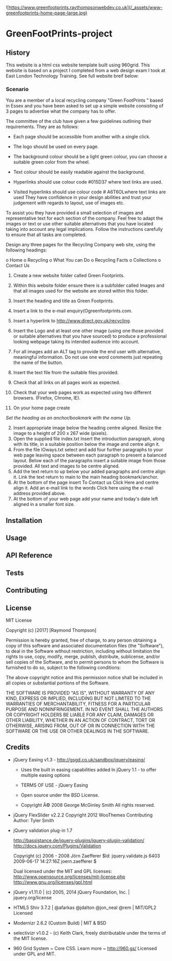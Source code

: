 ![https://www.greenfootprints.raythompsonwebdev.co.uk](/_assets/www-greenfootprints-home-page-large.jpg)

# GreenFootPrints-project

## History

This website is a html css website template built using 960grid. This website is based on a project I completed from a web design exam I took at East London Technology Training. See full website breif below:

### Scenario

You are a member of a local recycling company "Green FootPrints " based in Essex and you have
been asked to set up a simple website consisting of 3 pages to advertise what the company has to
offer.

The committee of the club have given a few guidelines outlining their requirements. They are as
follows:

* Each page should be accessible from another with a single click.

* The logo should be used on every page.

* The background colour should be a light green colour, you can choose a suitable green color from
the wheel.

* Text colour should be easily readable against the background.

* Hyperlinks should use colour code #015D37 where text links are used.

* Visited hyperlinks should use colour code # A6T6OLwhere text links are used They have confidence in your design abilities and trust your judgement with regards to layout, use of images etc. 

To assist you they have provided a small selection of images and representative text for each section of the company. Feel free to adapt the images or text or use other suitable alternatives that you have located taking into account any legal implications. Follow the instructions carefully to ensure that all tasks are completed.

Design any three pages for the Recycling Company web site, using the following headings:

o Home
o Recycling
o What You can Do
o Recycling Facts
o Collections
o Contact Us

1. Create a new website folder called Green Footprints.
2. Within this website folder ensure there is a subfolder called lmages and that all images used for the website are stored within this folder.
3. lnsert the heading and title as Green Footprints.
4. lnsert a link to the e-mail enquiry(Ogreenfootprints.com.
5. lnsert a hyperlink to http://www.direct.gov.uk/recycling.
6. lnsert the Logo and at least one other image (using one those provided or suitable alternatives that you have sourced) to produce a professional looking webpage taking its intended audience into
account.
7. For all images add an ALT tag to provide the end user with alternative, meaningful information. Do not use one word comments just repeating the name of the button.
8. lnsert the text file from the suitable files provided.
9. Check that all links on all pages work as expected.
10. Check that your web pages work as expected using two different browsers. (Firefox, Chrome, lE).

11. On your home page create

_Set the heading as an anchor/bookmark with the name Up._

2. lnsert appropriate image below the heading centre aligned. Resize the image to a height
of 200 x 267 wide (pixels).
3. Open the supplied file index.txt lnsert the introduction paragraph, along with its title, in a
suitable position below the image and centre align it.
4. From the file lOways.txt select and add four further paragraphs to your web page leaving
space between each paragraph to present a balanced layout. Below each of the paragraphs insert a suitable image from those provided. All text and images to be centre
aligned.
5. Add the text return to up below your added paragraphs and centre align it. Link the text
return to main to the main heading bookmark/anchor.
6. At the bottom of the page insert To Contact us Click Here and centre align it. Add an e-mail
link to the words Click here using the e-mail address provided above.
7. At the bottom of your web page add your name and today's date left aligned in a smaller
font size.


## Installation

## Usage

## API Reference

## Tests

## Contributing

## License

MIT License

Copyright (c) [2017] [Raymond Thompson]

Permission is hereby granted, free of charge, to any person obtaining a copy
of this software and associated documentation files (the "Software"), to deal
in the Software without restriction, including without limitation the rights
to use, copy, modify, merge, publish, distribute, sublicense, and/or sell
copies of the Software, and to permit persons to whom the Software is
furnished to do so, subject to the following conditions:

The above copyright notice and this permission notice shall be included in all
copies or substantial portions of the Software.

THE SOFTWARE IS PROVIDED "AS IS", WITHOUT WARRANTY OF ANY KIND, EXPRESS OR
IMPLIED, INCLUDING BUT NOT LIMITED TO THE WARRANTIES OF MERCHANTABILITY,
FITNESS FOR A PARTICULAR PURPOSE AND NONINFRINGEMENT. IN NO EVENT SHALL THE
AUTHORS OR COPYRIGHT HOLDERS BE LIABLE FOR ANY CLAIM, DAMAGES OR OTHER
LIABILITY, WHETHER IN AN ACTION OF CONTRACT, TORT OR OTHERWISE, ARISING FROM,
OUT OF OR IN CONNECTION WITH THE SOFTWARE OR THE USE OR OTHER DEALINGS IN THE
SOFTWARE.

## Credits

* jQuery Easing v1.3 - http://gsgd.co.uk/sandbox/jquery/easing/
 
  - Uses the built in easing capabilities added In jQuery 1.1 - to offer multiple easing options
 
  - TERMS OF USE - jQuery Easing
  
  - Open source under the BSD License. 
  
  - Copyright Â© 2008 George McGinley Smith   All rights reserved.


 * jQuery FlexSlider v2.2.2   Copyright 2012 WooThemes   Contributing Author: Tyler Smith

 * jQuery validation plug-in 1.7
 
    http://bassistance.de/jquery-plugins/jquery-plugin-validation/
    http://docs.jquery.com/Plugins/Validation
 
    Copyright (c) 2006 - 2008 Jörn Zaefferer $Id: jquery.validate.js 6403 2009-06-17 14:27:16Z joern.zaefferer $
 
    Dual licensed under the MIT and GPL licenses:
    http://www.opensource.org/licenses/mit-license.php
    http://www.gnu.org/licenses/gpl.html

 * jQuery v1.11.0 | (c) 2005, 2014 jQuery Foundation, Inc. | jquery.org/license 

 * HTML5 Shiv 3.7.2 | @afarkas @jdalton @jon_neal @rem | MIT/GPL2 Licensed

 * Modernizr 2.6.2 (Custom Build) | MIT & BSD

 * selectivizr v1.0.2 - (c) Keith Clark, freely distributable under the terms of the MIT license.

 * 960 Grid System ~ Core CSS.  Learn more ~ http://960.gs/   Licensed under GPL and MIT.
